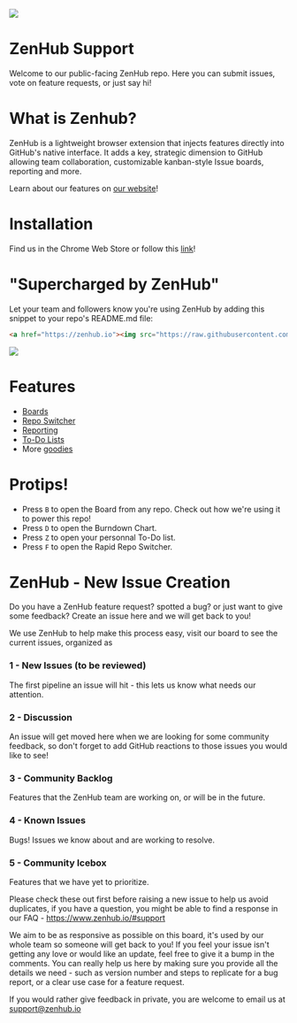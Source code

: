 <a href="https://zenhub.io"><img src="https://raw.githubusercontent.com/ZenHubIO/support/master/zenhub-badge.png"></a>

ZenHub Support
==========

Welcome to our public-facing ZenHub repo. Here you can submit issues, vote on feature requests, or just say hi!

# What is Zenhub?
ZenHub is a lightweight browser extension that injects features directly into GitHub's native interface. It adds a key, strategic dimension to GitHub allowing team collaboration, customizable kanban-style Issue boards, reporting and more.

Learn about our features on [our website](https://www.zenhub.io/)!

# Installation

Find us in the Chrome Web Store or follow this [link](https://www.zenhub.io/)!

# "Supercharged by ZenHub"
Let your team and followers know you're using ZenHub by adding this snippet to your repo's README.md file:

```html
<a href="https://zenhub.io"><img src="https://raw.githubusercontent.com/ZenHubIO/support/master/zenhub-badge.png"></a>
```
<a href="https://zenhub.io"><img src="https://raw.githubusercontent.com/ZenHubIO/support/master/zenhub-badge.png"></a>

# Features
- [Boards](https://www.zenhub.io/features#boards)
- [Repo Switcher](https://www.zenhub.io/features#repo-switcher)
- [Reporting](https://www.zenhub.io/burndownChart)
- [To-Do Lists](https://www.zenhub.io/ToDo-agile-task-management)
- More [goodies](https://www.zenhub.io/features)

# Protips!
- Press `B` to open the Board from any repo. Check out how we're using it to power this repo!
- Press `D` to open the Burndown Chart.
- Press `Z` to open your personnal To-Do list.
- Press `F` to open the Rapid Repo Switcher.


# ZenHub - New Issue Creation

Do you have a ZenHub feature request? spotted a bug? or just want to give some feedback? Create an issue here and we will get back to you!

We use ZenHub to help make this process easy, visit our board to see the current issues, organized as

### 1 - New Issues (to be reviewed)

The first pipeline an issue will hit - this lets us know what needs our attention.

### 2 - Discussion

An issue will get moved here when we are looking for some community feedback, so don't forget to add GitHub reactions to those issues you would like to see!

### 3 - Community Backlog

Features that the ZenHub team are working on, or will be in the future.

### 4 - Known Issues

Bugs! Issues we know about and are working to resolve.


### 5 - Community Icebox

Features that we have yet to prioritize.

Please check these out first before raising a new issue to help us avoid duplicates, if you have a question, you might be able to find a response in our FAQ - https://www.zenhub.io/#support

We aim to be as responsive as possible on this board, it's used by our whole team so someone will get back to you! If you feel your issue isn't getting any love or would like an update, feel free to give it a bump in the comments. You can really help us here by making sure you provide all the details we need - such as version number and steps to replicate for a bug report, or a clear use case for a feature request.

If you would rather give feedback in private, you are welcome to email us at support@zenhub.io



